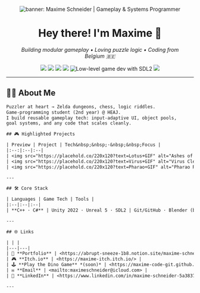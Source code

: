 <!-- ░░░░░░░░░░░░░░  HERO BANNER  ░░░░░░░░░░░░░░ -->
<p align="center">
  <img src="https://placehold.co/1600x400/0d0d0d/14c2ff?text=Maxime+Schneider+%E2%94%82+Gameplay+%26+Systems+Programmer"
       alt="banner: Maxime Schneider | Gameplay & Systems Programmer"/>
</p>

<h1 align="center">Hey there! I'm Maxime&nbsp;👾</h1>
<p align="center">
  <em>Building modular gameplay • Loving puzzle logic • Coding from Belgium&nbsp;🇧🇪</em>
</p>

<!-- ░░░░░░░░░░░░░  ICON BADGES  ░░░░░░░░░░░░░ -->
<p align="center">
  <img src="https://img.shields.io/badge/C++-00599C?style=for-the-badge&logo=c%2b%2b&logoColor=white"/>
  <img src="https://img.shields.io/badge/C%23-8030a7?style=for-the-badge&logo=csharp&logoColor=white"/>
  <img src="https://img.shields.io/badge/Unity-202124?style=for-the-badge&logo=unity&logoColor=white"/>
  <img src="https://img.shields.io/badge/Unreal-0E1128?style=for-the-badge&logo=unrealengine&logoColor=white"/>
  <img src="https://img.shields.io/badge/SDL2-074472?style=for-the-badge&logo=slack&logoColor=white" title="Low-level game dev with SDL2"/>
  <img src="https://img.shields.io/badge/GitHub-181717?style=for-the-badge&logo=github&logoColor=white"/>
</p>

---

## 🧑‍💻 About&nbsp;Me
```txt
Puzzler at heart → Zelda dungeons, chess, logic riddles.
Game-programming student (2nd year) @ HEAJ.
I build reusable gameplay tech: input-adaptive UI, object pools,
goal systems, and any code that scales cleanly.

## 🎮 Highlighted Projects

| Preview | Project | Tech&nbsp;&nbsp;·&nbsp;&nbsp;Focus |
|:--:|:--|:--|
| <img src="https://placehold.co/220x120?text=Lotus+GIF" alt="Ashes of the Lotus preview"/> | **Ashes of the Lotus** – Narrative point-and-click | Unity · C#<br/>Inventory, puzzle, modular UI |
| <img src="https://placehold.co/220x120?text=Virus+GIF" alt="Virus Cleaner preview"/> | **Virus Cleaner** – Vertical shooter | SDL2 · C++<br/>Custom loop, object pooling, gamepad |
| <img src="https://placehold.co/220x120?text=Pharao+GIF" alt="Pharao Rush preview"/> | **Pharao Rush** – Arena brawler | Unreal 5 Blueprint<br/>One-way doors, VFX/SFX |

---

## 🛠️ Core Stack

| Languages | Game Tech | Tools |
|:--|:--|:--|
| **C++ · C#** | Unity 2022 · Unreal 5 · SDL2 | Git/GitHub · Blender (basic) · Reaper · Notion |

---

## 🌐 Links

| | |
|---|---|
| 📂 **Portfolio** | <https://abrupt-sneeze-1b8.notion.site/maxime-schneider-portfolio-link> |
| 🎮 **Itch.io** | <https://maxime-itch.itch.io/> |
| 🕹️ **Play the Dino Game** *(soon)* | <https://maxime-code-git.github.io/dino> |
| ✉️ **Email** | <mailto:maximeschneider@icloud.com> |
| 🔗 **LinkedIn** | <https://www.linkedin.com/in/maxime-schneider-5a3837313> |

---
